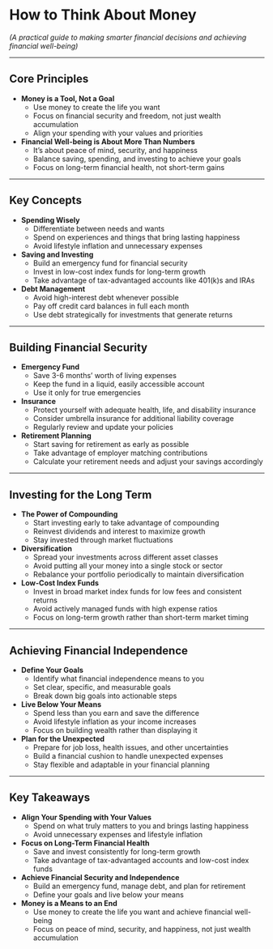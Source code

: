 # How to Think About Money

*(A practical guide to making smarter financial decisions and achieving financial well-being)*

---

## Core Principles

- **Money is a Tool, Not a Goal**
  - Use money to create the life you want
  - Focus on financial security and freedom, not just wealth accumulation
  - Align your spending with your values and priorities
- **Financial Well-being is About More Than Numbers**
  - It’s about peace of mind, security, and happiness
  - Balance saving, spending, and investing to achieve your goals
  - Focus on long-term financial health, not short-term gains

---

## Key Concepts

- **Spending Wisely**
  - Differentiate between needs and wants
  - Spend on experiences and things that bring lasting happiness
  - Avoid lifestyle inflation and unnecessary expenses
- **Saving and Investing**
  - Build an emergency fund for financial security
  - Invest in low-cost index funds for long-term growth
  - Take advantage of tax-advantaged accounts like 401(k)s and IRAs
- **Debt Management**
  - Avoid high-interest debt whenever possible
  - Pay off credit card balances in full each month
  - Use debt strategically for investments that generate returns

---

## Building Financial Security

- **Emergency Fund**
  - Save 3-6 months’ worth of living expenses
  - Keep the fund in a liquid, easily accessible account
  - Use it only for true emergencies
- **Insurance**
  - Protect yourself with adequate health, life, and disability insurance
  - Consider umbrella insurance for additional liability coverage
  - Regularly review and update your policies
- **Retirement Planning**
  - Start saving for retirement as early as possible
  - Take advantage of employer matching contributions
  - Calculate your retirement needs and adjust your savings accordingly

---

## Investing for the Long Term

- **The Power of Compounding**
  - Start investing early to take advantage of compounding
  - Reinvest dividends and interest to maximize growth
  - Stay invested through market fluctuations
- **Diversification**
  - Spread your investments across different asset classes
  - Avoid putting all your money into a single stock or sector
  - Rebalance your portfolio periodically to maintain diversification
- **Low-Cost Index Funds**
  - Invest in broad market index funds for low fees and consistent returns
  - Avoid actively managed funds with high expense ratios
  - Focus on long-term growth rather than short-term market timing

---

## Achieving Financial Independence

- **Define Your Goals**
  - Identify what financial independence means to you
  - Set clear, specific, and measurable goals
  - Break down big goals into actionable steps
- **Live Below Your Means**
  - Spend less than you earn and save the difference
  - Avoid lifestyle inflation as your income increases
  - Focus on building wealth rather than displaying it
- **Plan for the Unexpected**
  - Prepare for job loss, health issues, and other uncertainties
  - Build a financial cushion to handle unexpected expenses
  - Stay flexible and adaptable in your financial planning

---

## Key Takeaways

- **Align Your Spending with Your Values**
  - Spend on what truly matters to you and brings lasting happiness
  - Avoid unnecessary expenses and lifestyle inflation
- **Focus on Long-Term Financial Health**
  - Save and invest consistently for long-term growth
  - Take advantage of tax-advantaged accounts and low-cost index funds
- **Achieve Financial Security and Independence**
  - Build an emergency fund, manage debt, and plan for retirement
  - Define your goals and live below your means
- **Money is a Means to an End**
  - Use money to create the life you want and achieve financial well-being
  - Focus on peace of mind, security, and happiness, not just wealth accumulation
